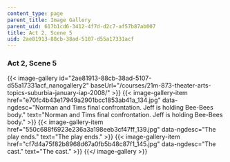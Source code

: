 ```yaml
---
content_type: page
parent_title: Image Gallery
parent_uid: 617b1cd6-3412-4f7d-d2c7-af57b87ab007
title: Act 2, Scene 5
uid: 2ae81913-88cb-38ad-5107-d55a17331acf
---
```


### Act 2, Scene 5
{{< image-gallery id="2ae81913-88cb-38ad-5107-d55a17331acf_nanogallery2" baseUrl="/courses/21m-873-theater-arts-topics-suburbia-january-iap-2008/" >}}
{{< image-gallery-item href="e70fc4b43e17949a2901bcc1853ab41a_134.jpg" data-ngdesc="Norman and Tims final confrontation. Jeff is holding Bee-Bees body." text="Norman and Tims final confrontation. Jeff is holding Bee-Bees body." >}}
{{< image-gallery-item href="550c688f6923e236a3a198eeb3cf47ff_139.jpg" data-ngdesc="The play ends." text="The play ends." >}}
{{< image-gallery-item href="cf7d4a75f82b8968d67a0fb5b48c87f1_145.jpg" data-ngdesc="The cast." text="The cast." >}}
{{</ image-gallery >}}